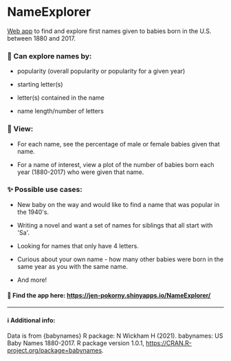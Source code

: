 # NameExplorer

[Web app](https://jen-pokorny.shinyapps.io/NameExplorer/) to find and explore first names given to babies born in the U.S. between 1880 and 2017.

### 🔎 Can explore names by:

-   popularity (overall popularity or popularity for a given year)

-   starting letter(s)

-   letter(s) contained in the name

-   name length/number of letters

### 👀 View:

-   For each name, see the percentage of male or female babies given that name.

-   For a name of interest, view a plot of the number of babies born each year (1880-2017) who were given that name.

### ✨ Possible use cases:

-   New baby on the way and would like to find a name that was popular in the 1940's.

-   Writing a novel and want a set of names for siblings that all start with 'Sa'.

-   Looking for names that only have 4 letters.

-   Curious about your own name - how many other babies were born in the same year as you with the same name.

-   And more!

#### 🔗 Find the app here: <https://jen-pokorny.shinyapps.io/NameExplorer/>

------------------------------------------------------------------------

#### ℹ️ Additional info:

Data is from {babynames} R package: N Wickham H (2021). babynames: US Baby Names 1880-2017. R package version 1.0.1, <https://CRAN.R-project.org/package=babynames>.
